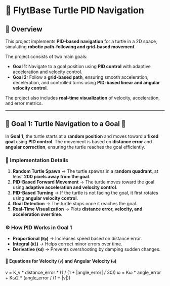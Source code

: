 # 🚀 FlytBase Turtle PID Navigation

## 📌 Overview
This project implements **PID-based navigation** for a turtle in a 2D space, simulating **robotic path-following and grid-based movement**. 

The project consists of two main goals:

- **Goal 1:** Navigate to a goal position using **PID control** with adaptive acceleration and velocity control.
- **Goal 2:** Follow a **grid-based path**, ensuring smooth acceleration, deceleration, and controlled turns using **PID-based linear and angular velocity control**.

The project also includes **real-time visualization** of velocity, acceleration, and error metrics.

---

## 🏹 Goal 1: Turtle Navigation to a Goal 🎯
In **Goal 1**, the turtle starts at a **random position** and moves toward a **fixed goal** using **PID control**. The movement is based on **distance error** and **angular correction**, ensuring the turtle reaches the goal efficiently.

### 🔧 Implementation Details
1. **Random Turtle Spawn** → The turtle spawns in a **random quadrant**, at least **200 pixels away from the goal**.
2. **PID-Based Forward Movement** → The turtle moves toward the goal using **adaptive acceleration and velocity control**.
3. **PID-Based Turning** → If the turtle is not facing the goal, it first rotates using **angular velocity control**.
4. **Goal Detection** → The turtle stops once it reaches the goal.
5. **Real-Time Visualization** → Plots **distance error, velocity, and acceleration over time**.

### ⚙️ How PID Works in Goal 1
- **Proportional (`Kp`)** → Increases speed based on distance error.
- **Integral (`Ki`)** → Helps correct minor errors over time.
- **Derivative (`Kd`)** → Prevents overshooting by damping sudden changes.

#### 📌 **Equations for Velocity (`v`) and Angular Velocity (`ω`)**
v = K_v * distance_error * (1 / (1 + |angle_error| / 30)) ω = Kω * angle_error + Kω2 * (angle_error / (1 + |v|))
